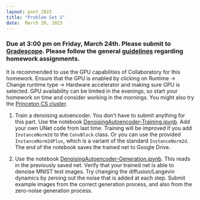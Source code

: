 ```yaml
---
layout: post_2023
title: "Problem Set 5"
date:  March 20, 2023
---
```


### Due at 3:00 pm on Friday, March 24th. Please submit to [Gradescope](https://www.gradescope.com/courses/508917). Please follow the general [guidelines](https://cos485.github.io/2023/01/29/homework-guidelines.html) regarding homework assignments.

It is recommended to use the GPU capabilities of Collaboratory for this homework. Ensure that the GPU is enabled by clicking on Runtime -> Change runtime type -> Hardware accelerator and making sure GPU is selected. GPU availability can be limited in the evenings, so start your homework on time and consider working in the mornings. You might also try the [Princeton CS cluster](https://csguide.cs.princeton.edu/resources/clusters).

1. Train a denoising autoencoder. You don't have to submit anything for this part. Use the notebook [DenoisingAutoencoder-Training.ipynb](https://drive.google.com/file/d/15oMXOdY4mnpGvfnlYc4sIiGptliqIRBY/view?usp=share_link). Add your own UNet code from last time. Training will be improved if you add `InstanceNorm2d` to the `ConvBlock` class. Or you can use the provided `InstanceNorm2dPlus`, which is a variant of the standard `InstanceNorm2d`. The end of the notebook saves the trained net to Google Drive.

2. Use the notebook [DenoisingAutoencoder-Generation.ipynb](https://drive.google.com/file/d/1njpb24ZLrlNvYAjWz9zpYtwMhqmgZvrb/view?usp=share_link). This reads in the previously saved net. Verify that your trained net is able to denoise MNIST test images. Try changing the diffusion/Langevin dynamics by zeroing out the noise that is added at each step. Submit example images from the correct generation process, and also from the zero-noise generation process.
